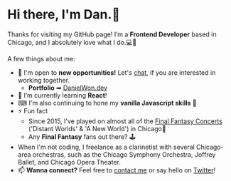 # Hi there, I'm Dan.👋
Thanks for visiting my GitHub page! I’m a **Frontend Developer** based in Chicago, and I absolutely love what I do.💻💙

A few things about me:

 - 🔎 I'm open to **new opportunities!** Let's <a href="https://danielwon.dev/#contact">chat</a>, if you are interested in working together. 
    - **Portfolio** ➡ <a href="https://danielwon.dev/">DanielWon.dev</a>
 - 🌱 I’m currently learning **React**! 
 - ⌨ I'm also continuing to hone my **vanilla Javascript skills** 👊
 - ⚡ Fun fact <br>
    - Since 2015, I've played on almost all of the [Final Fantasy Concerts](https://ffdistantworlds.com/concert/ffvii-chicago/) ('Distant Worlds' & 'A New World') in Chicago🎵
    - Any **Final Fantasy** fans out there? 🕹
 - When I'm not coding, I freelance as a clarinetist with several Chicago-area orchestras, such as the Chicago Symphony Orchestra, Joffrey Ballet, and Chicago Opera Theater.
 - 📫 **Wanna connect?** Feel free to <a href="https://danielwon.dev/" target="_blank">contact me</a> or say hello on <a href="https://twitter.com/nuovodw/" target="_blank">Twitter</a>!
